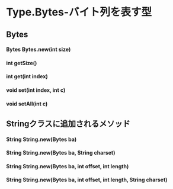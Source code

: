 Type.Bytes-バイト列を表す型
====================

Bytes
--------------------
#### Bytes Bytes.new(int size)
#### int getSize()
#### int get(int index)
#### void set(int index, int c)
#### void setAll(int c)

Stringクラスに追加されるメソッド
--------------------
#### String String.new(Bytes ba)
#### String String.new(Bytes ba, String charset)
#### String String.new(Bytes ba, int offset, int length)
#### String String.new(Bytes ba, int offset, int length, String charset)
